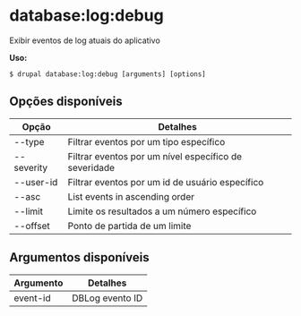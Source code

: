 # database:log:debug
Exibir eventos de log atuais do aplicativo

**Uso:**
```
$ drupal database:log:debug [arguments] [options]
```

## Opções disponíveis
Opção | Detalhes
-------|-------------
--type | Filtrar eventos por um tipo específico
--severity | Filtrar eventos por um nível específico de severidade
--user-id | Filtrar eventos por um id de usuário específico
--asc | List events in ascending order
--limit | Limite os resultados a um número específico
--offset | Ponto de partida de um limite

## Argumentos disponíveis
Argumento | Detalhes
---------|-------------
event-id | DBLog evento ID
